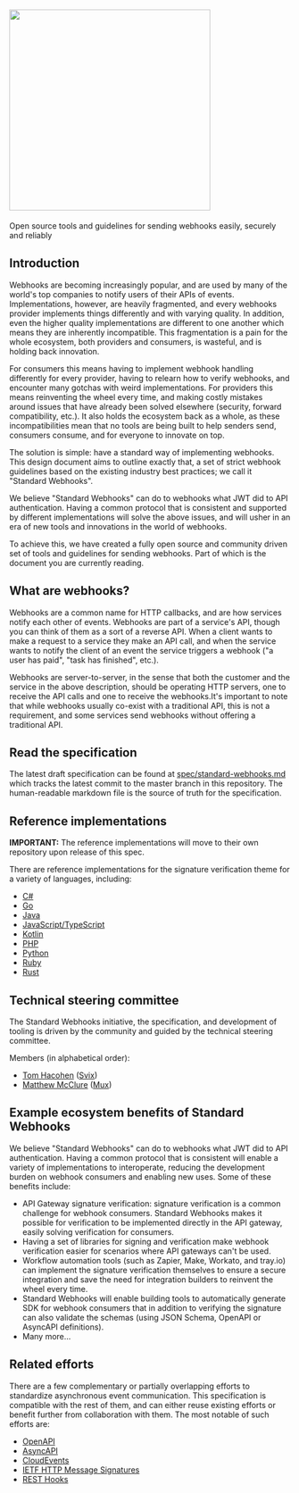 <h1>
    <a style="text-decoration: none" href="https://www.standardwebhooks.com">
      <img width="360" src="./assets/brand.svg" />
    </a>
</h1>

Open source tools and guidelines for sending webhooks easily, securely and reliably

## Introduction

Webhooks are becoming increasingly popular, and are used by many of the world's top companies to notify users of their APIs of events. Implementations, however, are heavily fragmented, and every webhooks provider implements things differently and with varying quality. In addition, even the higher quality implementations are different to one another which means they are inherently incompatible. This fragmentation is a pain for the whole ecosystem, both providers and consumers, is wasteful, and is holding back innovation.

For consumers this means having to implement webhook handling differently for every provider, having to relearn how to verify webhooks, and encounter many gotchas with weird implementations. For providers this means reinventing the wheel every time, and making costly mistakes around issues that have already been solved elsewhere (security, forward compatibility, etc.). It also holds the ecosystem back as a whole, as these incompatibilities mean that no tools are being built to help senders send, consumers consume, and for everyone to innovate on top.

The solution is simple: have a standard way of implementing webhooks. This design document aims to outline exactly that, a set of strict webhook guidelines based on the existing industry best practices; we call it "Standard Webhooks".

We believe "Standard Webhooks" can do to webhooks what JWT did to API authentication. Having a common protocol that is consistent and supported by different implementations will solve the above issues, and will usher in an era of new tools and innovations in the world of webhooks.

To achieve this, we have created a fully open source and community driven set of tools and guidelines for sending webhooks. Part of which is the document you are currently reading.

## What are webhooks?

Webhooks are a common name for HTTP callbacks, and are how services notify each other of events. Webhooks are part of a service's API, though you can think of them as a sort of a reverse API. When a client wants to make a request to a service they make an API call, and when the service wants to notify the client of an event the service triggers a webhook ("a user has paid", "task has finished", etc.).

Webhooks are server-to-server, in the sense that both the customer and the service in the above description, should be operating HTTP servers, one to receive the API calls and one to receive the webhooks.It's important to note that while webhooks usually co-exist with a traditional API, this is not a requirement, and some services send webhooks without offering a traditional API.

## Read the specification

The latest draft specification can be found at [spec/standard-webhooks.md](./spec/standard-webhooks.md) which tracks the latest commit to the master branch in this repository.
The human-readable markdown file is the source of truth for the specification.

## Reference implementations

**IMPORTANT:** The reference implementations will move to their own repository upon release of this spec.

There are reference implementations for the signature verification theme for a variety of languages, including:

- [C#](https://github.com/svix/svix-webhooks/tree/main/csharp)
- [Go](https://github.com/svix/svix-webhooks/tree/main/go)
- [Java](https://github.com/svix/svix-webhooks/tree/main/java)
- [JavaScript/TypeScript](https://github.com/svix/svix-webhooks/tree/main/javascript)
- [Kotlin](https://github.com/svix/svix-webhooks/tree/main/kotlin)
- [PHP](https://github.com/svix/svix-webhooks/tree/main/php)
- [Python](https://github.com/svix/svix-webhooks/tree/main/python)
- [Ruby](https://github.com/svix/svix-webhooks/tree/main/ruby)
- [Rust](https://github.com/svix/svix-webhooks/tree/main/rust)


## Technical steering committee

The Standard Webhooks initiative, the specification, and development of tooling is driven by the community and guided by the technical steering committee.

Members (in alphabetical order):

* [Tom Hacohen](https://github.com/tasn/) ([Svix](https://www.svix.com))
* [Matthew McClure](https://github.com/mmcc) ([Mux](https://mux.com))


## Example ecosystem benefits of Standard Webhooks

We believe "Standard Webhooks" can do to webhooks what JWT did to API authentication. Having a common protocol that is consistent will enable a variety of implementations to interoperate, reducing the development burden on webhook consumers and enabling new uses. Some of these benefits include:

- API Gateway signature verification: signature verification is a common challenge for webhook consumers. Standard Webhooks makes it possible for verification to be implemented directly in the API gateway, easily solving verification for consumers.
- Having a set of libraries for signing and verification make webhook verification easier for scenarios where API gateways can't be used.
- Workflow automation tools (such as Zapier, Make, Workato, and tray.io) can implement the signature verification themselves to ensure a secure integration and save the need for integration builders to reinvent the wheel every time.
- Standard Webhooks will enable building tools to automatically generate SDK for webhook consumers that in addition to verifying the signature can also validate the schemas (using JSON Schema, OpenAPI or AsyncAPI definitions).
- Many more...


## Related efforts

There are a few complementary or partially overlapping efforts to standardize asynchronous event communication. This specification is compatible with the rest of them, and can either reuse existing efforts or benefit further from collaboration with them. The most notable of such efforts are:

- [OpenAPI](https://www.openapis.org/)
- [AsyncAPI](https://www.asyncapi.com/)
- [CloudEvents](https://cloudevents.io/)
- [IETF HTTP Message Signatures](https://httpwg.org/http-extensions/draft-ietf-httpbis-message-signatures.html)
- [REST Hooks](http://resthooks.org/)

